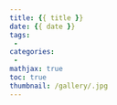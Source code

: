```yaml
---
title: {{ title }}
date: {{ date }}
tags:
 - 
categories:
 - 
mathjax: true
toc: true
thumbnail: /gallery/.jpg
---
```

